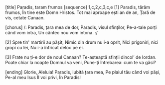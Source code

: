 [title] Paradis, taram frumos
[sequence] 1,c,2,c,3,c,e
[1]
Paradis, tărâm frumos,
În tine este Domn Hristos.
Tot mai aproape ești an de an,
Țară de vis, cetate Canaan.

[chorus]
/: Paradis, țara mea de dor,
Paradis, visul sfinților,
Pe-a-tale porți când vom intra,
Un cântec nou vom intona. :/

[2]
Spre tin' martirii au pășit,
Nimic din drum nu i-a oprit,
Nici prigoniri, nici gropi cu lei,
Nu i-a înfricat deloc pe ei.

[3]
Frate nu ți-e dor de noul Canaan?
Te-așteaptă sfinții dincol’ de Iordan.
Poate chiar la noapte Domnul va veni,
Pune-ți întrebarea: cum te va găsi?

[ending]
Glorie, Aleluia!
Paradis, iubită țara mea,
Pe plaiul tău când voi păși,
Pe-al meu Isus Îl voi privi,
În Paradis!


